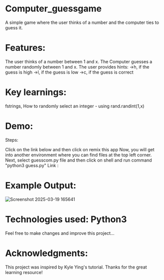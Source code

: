 # Computer_guessgame
A simple game where the user thinks of a number and the computer ties to guess it.
# Features:
 The user thinks of a number between 1 and x.
 The Computer guesses a number randomly between 1 and x.
 The user provides hints:
  ->h, if the guess is high
  ->l, if the guess is low
  ->c, if the guess is correct

# Key learnings:
fstrings, How to randomly select an integer - using rand.randint(1,x)

# Demo:
Steps:

Click on the link below and then click on remix this app
Now, you will get into another environment where you can find files at the top left corner.
Next, select guesscom.py file and then click on shell and run command "python3 guess.py" 
Link : 

# Example Output:
![Screenshot 2025-03-19 165641](https://github.com/user-attachments/assets/276328aa-e921-4079-b037-946174dcab02)

# Technologies used: Python3
Feel free to make changes and improve this project...

# Acknowledgments:
This project was inspired by Kyle Ying's tutorial. Thanks for the great learning resource!


